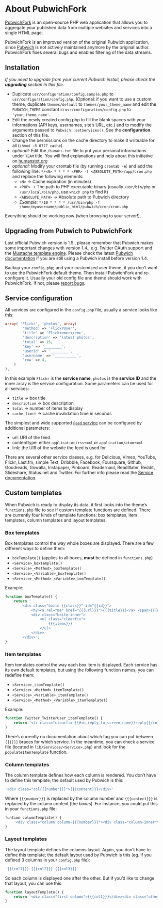 About PubwichFork
===========================================================================

[PubwichFork][1] is an open-source PHP web application that allows you to
aggregate your published data from multiple websites and services into a
single HTML page.

PubwichFork is an improved version of the original Pubwich application,
since [Pubwich][2] is not actively maintained anymore by the original
author. PubwichFork fixes several bugs and enables filtering of the data
streams.

[1]: https://github.com/haschek/PubwichFork
[2]: http://pubwich.org/

Installation
---------------------------------------------------------------------------

_If you need to upgrade from your current Pubwich install, please check the
**upgrading** section in this file._

* Duplicate `usr/configuration/config.sample.php` to 
  `usr/configuration/config.php`. (Optional: if you want to use a custom
  theme, duplicate `themes/default` to `themes/your_theme_name` and edit
  the `PUBWICH_THEME` constant in `usr/configuration/config.php` to
  `'your_theme_name'`.
* Edit the newly created config.php to fill the blank spaces with your
  informations (API keys, usernames, site’s URL, etc.) and to modify the
  arguments passed to `Pubwich::setServices()`. See the **configuration**
  section of this file.
* Change the permissions on the cache directory to make it writeable for
  all (`chmod -R 0777 cache`).
* _optional:_ Edit the `/humans.txt` file to put your personal informations
  under `TEAM` title. You will find explanations and help about this
  initiative on [humanstxt.org][3]
* _optional:_ Modify your crontab file (by running `crontab -e`) and add
  the following line: `*/<N> * * * * <PHP> -f <ABSOLUTE_PATH>/app/cron.php`
  and replace the following elements:
  * `<N>` → Cache expiration (in minutes)
  * `<PHP>` → The path to PHP executable binary (usually `/usr/bin/php` or
    `/usr/local/bin/php`, use `which php` to find it)
  * `<ABSOLUTE_PATH>` → Absolute path to Pubwich directory
  * _Example:_
    `*/10 * * * * /usr/bin/php -f /home/myusername/public_html/pubwich/cron/cron.php`

Everything should be working now (when browsing to your server!).

[3]: http://humanstxt.org/

Upgrading from Pubwich to PubwichFork
---------------------------------------------------------------------------

Last official Pubwich version is 1.5., please remember that Pubwich makes
some important changes with version 1.4., e.g. Twitter OAuth support and
the [Mustache template engine][4]. Please check the latest
[Pubwich documentation][5] if you are still using a Pubwich install before
version 1.4.

Backup your `config.php`; and your customized user theme, if you don't
want to use the PubwichFork default theme. Then install PubwichFork and
re-configure it. Usually your old config file and theme should work with
PubwichFork. If not, please [report bugs][6].

[4]: http://mustache.github.com/
[5]: https://github.com/remiprev/pubwich#readme
[6]: https://github.com/haschek/PubwichFork/issues

Service configuration
---------------------------------------------------------------------------

All services are configured in the `config.php` file, usually a service
looks like this:

```php
array( 'Flickr', 'photos', array(
        'method' => 'FlickrUser',
        'title' => 'Flick<em>r</em>',
        'description' => 'latest photos',
        'total' => 16,
        'key' => '________',
        'userid' => '________',
        'username' => '__________',
        'row' => 4,
    )
),
```

In this example `Flickr` is the **service name**, `photos` is the
**service ID** and the inner array is the service configuration. Some
parameters can be used for all services:

* `title` → box title
* `description` → box description
* `total` → number of items to display
* `cache_limit` → cache invalidation time in seconds

The simplest and wide supported [`Feed` service][7] can be configured by
additional parameters:

* url: URI of the feed
* contenttype: either `application/rss+xml` or `application/atom+xml`
* link: the URI of the website the feed is used for

There are several other service classes, e.g. for Delicious, Vimeo,
YouTube, Flickr, Last.fm, simple Text, Dribbble, Facebook, Foursquare,
Github, Goodreads, Gowalla, Instapaper, Pinboard, Readernaut, Readitlater,
Reddit, Slideshare, Status.net and Twitter. For further info please read
the [Service documentation][8].

[7]: https://github.com/haschek/PubwichFork/wiki/ServiceFeed
[8]: https://github.com/haschek/PubwichFork/wiki/SocialWebServices

Custom templates
---------------------------------------------------------------------------

When Pubwich is ready to display its data, it first looks into the theme’s
`functions.php` file to see if custom template functions are defined. There
are currently four kinds of template functions: box templates, item
templates, column templates and layout templates.

### Box templates

Box templates control the way whole boxes are displayed. There are a few
different ways to define them:

* `boxTemplate()` (applies to all boxes, **must** be defined in
  `functions.php`)
* `<Service>_boxTemplate()`
* `<Service>_<Method>_boxTemplate()`
* `<Service>_<Variable>_boxTemplate()`
* `<Service>_<Method>_<Variable>_boxTemplate()`

Example:

```php
function boxTemplate() {
    return '
        <div class="boite {{class}}" id="{{id}}">
            <h2><a rel="me" href="{{{url}}}">{{{title}}}</a> <span>{{{description}}}</span></h2>
            <div class="boite-inner">
                <ul class="clearfix">
                    {{{items}}}
                </ul>
            </div>
        </div>';
}
```

### Item templates

Item templates control the way each box item is displayed. Each service has
its own default templates, but using the following function names, you can
redefine them:

* `<Service>_itemTemplate()`
* `<Service>_<Method>_itemTemplate()`
* `<Service>_<Variable>_itemTemplate()`
* `<Service>_<Method>_<Variable>_itemTemplate()`

Example:

```php
function Twitter_TwitterUser_itemTemplate() {
    return '<li class="clearfix {{#in_reply_to_screen_name}}reply{{/in_reply_to_screen_name}}"><span class="date"><a href="{{{link}}}">{{{date}}}</a></span>{{{text}}}</li>'."\n";
}
```

There’s currently no documentation about which tag you can put between
`{{{}}}` braces for which service. In the meantime, you can check a service
file (located in `lib/Services/<Service>.php`) and look for the
`populateItemTemplate` function.

### Column templates

The column template defines how each column is rendered. You don’t have to
define this template; the default used by Pubwich is this:

```php
'<div class="col{{{number}}}">{{{content}}}</div>'
```

Where `{{{number}}}` is replaced by the column number and `{{{content}}}`
is replaced by the column content (the *boxes*). For instance, you could
put this in your `functions.php` file:

```php
funtion columnTemplate() {
    '<div class="column column-{{{number}}}"><div class="column-inner">{{{content}}}</div></div>';
}
```

### Layout templates

The layout template defines the columns layout. Again, you don’t have to
define this template; the default layout used by Pubwich is this (eg. if
you defined 3 columns in your `config.php` file):

```php
'{{{col1}}} {{{col2}}} {{{col3}}}'
```

So each column is displayed one after the other. But if you’d like to
change that layout, you can use this:

```php
function layoutTemplate() {
    return '<div class="first-column">{{{col1}}}</div><div class="other-columns">{{{col2}}} {{{col3}}}</div>';
}
```
